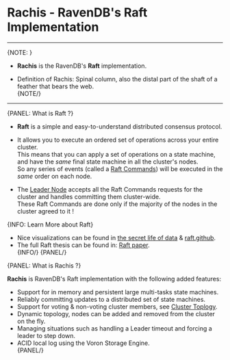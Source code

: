 # Rachis - RavenDB's Raft Implementation
---

{NOTE: }

* **Rachis** is the RavenDB's **Raft** implementation.  

* Definition of Rachis: Spinal column, also the distal part of the shaft of a feather that bears the web.  
{NOTE/}

---

{PANEL: What is Raft ?}

* **Raft** is a simple and easy-to-understand distributed consensus protocol.  

* It allows you to execute an ordered set of operations across your entire cluster.  
  This means that you can apply a set of operations on a state machine, and have the _same_ final state machine in all the cluster's nodes.  
  So any series of events (called a [Raft Commands](../../../server/clustering/rachis/consensus-operations#implementation-details)) will be executed in the _same_ order on each node.  

* The [Leader Node](../../../server/clustering/rachis/cluster-topology#leader) accepts all the Raft Commands requests for the cluster and handles committing them cluster-wide.  
  These Raft Commands are done only if the majority of the nodes in the cluster agreed to it !  

{INFO: Learn More about Raft}

* Nice visualizations can be found in [the secret life of data](http://thesecretlivesofdata.com/raft/) & [raft.github](https://raft.github.io/).  
* The full Raft thesis can be found in: [Raft paper](http://web.stanford.edu/~ouster/cgi-bin/papers/raft-atc14).  
{INFO/}
{PANEL/}

{PANEL: What is Rachis ?}

**Rachis** is RavenDB's Raft implementation with the following added features:  

* Support for in memory and persistent large multi-tasks state machines.  
* Reliably committing updates to a distributed set of state machines.  
* Support for voting & non-voting cluster members, see [Cluster Toplogy](../../../server/clustering/rachis/cluster-topology).   
* Dynamic topology, nodes can be added and removed from the cluster on the fly.  
* Managing situations such as handling a Leader timeout and forcing a leader to step down.  
* ACID local log using the Voron Storage Engine.   
{PANEL/}
